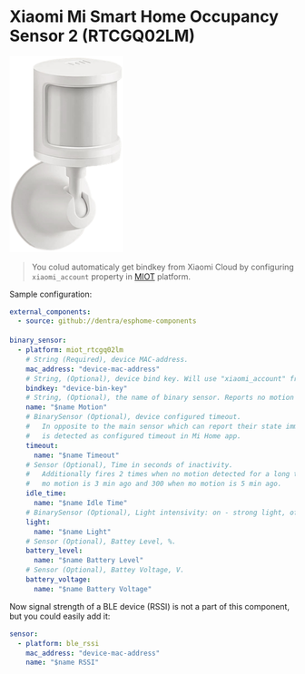 # Xiaomi Mi Smart Home Occupancy Sensor 2 (RTCGQ02LM)

<img src="miot_rtcgq02lm.png" alt="RTCGQ02LM" width="200"/>

> You colud automaticaly get bindkey from Xiaomi Cloud by configuring `xiaomi_account` property in [MIOT](../miot/) platform.

Sample configuration:
```yaml
external_components:
  - source: github://dentra/esphome-components

binary_sensor:
  - platform: miot_rtcgq02lm
    # String (Required), device MAC-address.
    mac_address: "device-mac-address"
    # String, (Optional), device bind key. Will use "xiaomi_account" from "miot" if absent to automaticaly get the bindkey.
    bindkey: "device-bin-key"
    # String, (Optional), the name of binary sensor. Reports no motion on first non 0 of idle_time or timeout.
    name: "$name Motion"
    # BinarySensor (Optional), device configured timeout.
    #   In opposite to the main sensor which can report their state immediately the `timeout` fires only when no motion
    #   is detected as configured timeout in Mi Home app.
    timeout:
      name: "$name Timeout"
    # Sensor (Optional), Time in seconds of inactivity.
    #   Additionally fires 2 times when no motion detected for a long time. It will report 0 at start motion, 120 when
    #   mo motion is 3 min ago and 300 when mo motion is 5 min ago.
    idle_time:
      name: "$name Idle Time"
    # BinarySensor (Optional), Light intensivity: on - strong light, off - weak light.
    light:
      name: "$name Light"
    # Sensor (Optional), Battey Level, %.
    battery_level:
      name: "$name Battery Level"
    # Sensor (Optional), Battey Voltage, V.
    battery_voltage:
      name: "$name Battery Voltage"
```

Now signal strength of a BLE device (RSSI) is not a part of this component, but you could easily add it:
```yaml
sensor:
  - platform: ble_rssi
    mac_address: "device-mac-address"
    name: "$name RSSI"
```
